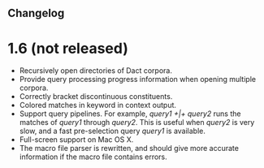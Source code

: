 ## Changelog

# 1.6 (not released)

 * Recursively open directories of Dact corpora.
 * Provide query processing progress information when opening multiple corpora.
 * Correctly bracket discontinuous constituents.
 * Colored matches in keyword in context output.
 * Support query pipelines. For example, *query1 +|+ query2* runs the matches
   of *query1* through *query2*. This is useful when *query2* is very slow,
   and a fast pre-selection query *query1* is available.
 * Full-screen support on Mac OS X.
 * The macro file parser is rewritten, and should give more accurate
   information if the macro file contains errors.